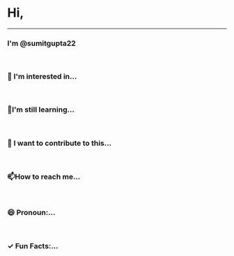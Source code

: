 <h1>Hi,</h1><hr>
<h3>I'm @sumitgupta22 </h3><br><h3>👀 I'm interested in... </h3><br><h3>🌱I'm still learning... </h3><br><h3>💞️ I want to contribute to this... </h3><br><h3>📫How to reach me... </h3><br><h3>😄 Pronoun:... </h3><br><h3>✓ Fun Facts:...</h3>